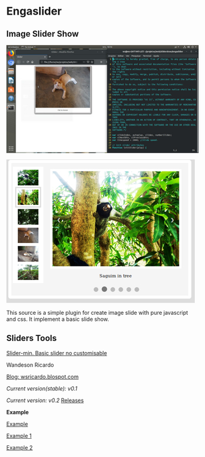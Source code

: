 # Engaslider

## Image Slider Show

![Screenshot of slider](screenshots/screenshot1.jpg)

![Screenshot of slider v0.2](screenshots/engaslider2.jpg)

This source is a simple plugin for create image slide with pure javascript and css.
It implement a basic slide show.

## Sliders Tools

[Slider-min. Basic slider no customisable](https://wsricardo.github.io/src/slider-min)

Wandeson Ricardo

[Blog: wsricardo.blospot.com](https://wsricardo.blogspot.com/search/label/techcodes)

*Current version(stable):*  _v0.1_

*Current version:* _v0.2_ [Releases](https://github.com/wsricardo/engaslider/releases)

**Example**

[Example](https://wsricardo.github.io/engaslider/examples)

[Example 1](https://wsricardo.github.io/engaslider/examples/example1)

[Example 2](https://wsricardo.github.io/engaslider/examples/example2)
